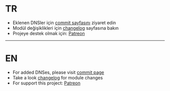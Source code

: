 # TR
- Eklenen DNSler için [commit sayfasını](https://github.com/symbuzzer/Turkish-Ad-Hosts/commits/main/hosts) ziyaret edin  
- Modül değişiklikleri için [changelog](https://github.com/symbuzzer/Turkish-Ad-Hosts/blob/main/magisk-kernelsu-apatch/module_changelog.md) sayfasına bakın  
- Projeye destek olmak için: [Patreon](https://avalibeyaz.com/patreon)  
  
-----------
# EN  
- For added DNSes, please visit [commit page](https://github.com/symbuzzer/Turkish-Ad-Hosts/commits/main/hosts)  
- Take a look [changelog](https://github.com/symbuzzer/Turkish-Ad-Hosts/blob/main/magisk-kernelsu-apatch/module_changelog.md) for module changes   
- For support this project: [Patreon](https://avalibeyaz.com/patreon)  


